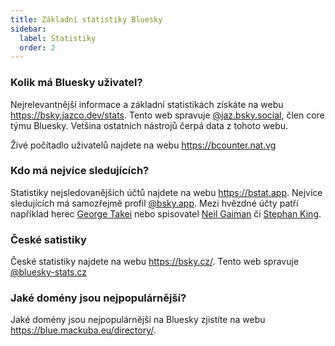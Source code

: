 ```yaml
---
title: Základní statistiky Bluesky
sidebar:
  label: Statistiky
  order: 2
---
```


### Kolik má Bluesky uživatel?

Nejrelevantnější informace a základní statistikách získáte na webu
https://bsky.jazco.dev/stats. Tento web spravuje
[@jaz.bsky.social](https://bsky.app/profile/jaz.bsky.social), člen core týmu
Bluesky. Vetšina ostatních nástrojů čerpá data z tohoto webu.

Živé počítadlo uživatelů najdete na webu https://bcounter.nat.vg

### Kdo má nejvíce sledujících?

Statistiky nejsledovanějších účtů najdete na webu https://bstat.app. Nejvíce
sledujících má samozřejmě profil
[@bsky.app](https://bstat.app/profile/bsky.app). Mezi hvězdné účty patří
například herec [George Takei](https://bsky.app/profile/georgetakei.bsky.social)
nebo spisovatel
[Neil Gaiman](https://bsky.app/profile/neilhimself.neilgaiman.com) či
[Stephan King](https://bsky.app/profile/stephenking.bsky.social).

### České satistiky

České statistiky najdete na webu https://bsky.cz/. Tento web spravuje
[@bluesky-stats.cz](https://bsky.app/profile/bluesky-stats.cz)

### Jaké domény jsou nejpopulárnější?

Jaké domény jsou nejpopulárnější na Bluesky zjistíte na webu
https://blue.mackuba.eu/directory/.
